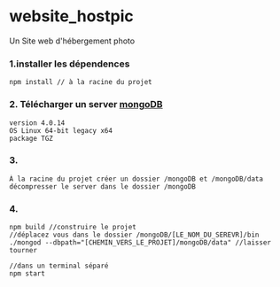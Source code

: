 # website_hostpic
Un Site web d'hébergement photo


### 1.installer les dépendences
```
npm install // à la racine du projet 
```

### 2. Télécharger un server [mongoDB](https://www.mongodb.com/download-center/community) 
    version 4.0.14 
    OS Linux 64-bit legacy x64
    package TGZ
    
### 3.
    À la racine du projet créer un dossier /mongoDB et /mongoDB/data
    décompresser le server dans le dossier /mongoDB
    
### 4.
    npm build //construire le projet
    //déplacez vous dans le dossier /mongoDB/[LE_NOM_DU_SEREVR]/bin
    ./mongod --dbpath="[CHEMIN_VERS_LE_PROJET]/mongoDB/data" //laisser tourner
    
    //dans un terminal séparé
    npm start
